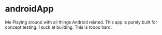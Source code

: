 androidApp
==========

Me Playing around with all things Android related. This app is purely
built for concept testing. I suck at building. This is toooo hard.
